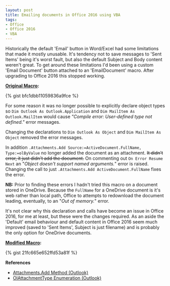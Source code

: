 ```yaml
---
layout: post
title: Emailing documents in Office 2016 using VBA
tags:
- Office
- Office 2016
- VBA
---
```

Historically the default 'Email' button in Word/Excel had some limitations that made it mostly unusable. 
It's tendency not to save messages to 'Sent Items' being it's worst fault, but also the default Subject and Body content weren't great.
To get around these limitations I'd been using a custom 'Email Document' button attached to an 'EmailDocument' macro.
After upgrading to Office 2016 this stopped working.

**[Original Macro](https://gist.github.com/idiotandrobot/bfc1dbb11059836a9fce):**

{% gist bfc1dbb11059836a9fce %}

For some reason it was no longer possible to explicitly declare object types 
so `Dim Outlook As Outlook.Application` and `Dim MailItem As Outlook.MailItem` would cause *"Compile error: User-defined type not defined."* error messages.

Changing the declarations to `Dim Outlook As Object` and `Dim MailItem As Object` removed the error messages.

In addition `.Attachments.Add Source:=ActiveDocument.FullName, Type:=olByValue` no longer added the document as an attachment. 
~~It didn't error, it just didn't add the document.~~
On commenting out `On Error Resume Next` an "*Object doesn't support named arguments.*" error is raised.
Changing the call to just `.Attachments.Add ActiveDocument.FullName` fixes the error.

**NB:** Prior to finding these errors I hadn't tried this macro on a document stored in OneDrive. Because the `FullName` for a OneDrive document is it's web rather than local path, Office to attempts to redownload the document leading, eventually, to an "*Out of memory.*" error.

It's not clear why this declaration and calls have become an issue in Office 2016, for me at least, but these were the changes required.
As an aside the 'Default' email behaviour and default content in Office 2016 seem much improved (saved to 'Sent Items', Subject is just filename) and is probably the only option for OneDrive documents.

**[Modified Macro](https://gist.github.com/idiotandrobot/21fc665e652ffd53a81f):**

{% gist 21fc665e652ffd53a81f %}

**References**
- [Attachments.Add Method (Outlook)](https://msdn.microsoft.com/en-us/library/office/ff869553.aspx)
- [OlAttachmentType Enumeration (Outlook)](https://msdn.microsoft.com/en-us/library/office/ff868693.aspx)
